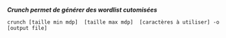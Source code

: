 ***Crunch permet de générer des wordlist cutomisées***
```shell
crunch [taille min mdp]  [taille max mdp]  [caractères à utiliser] -o [output file]
```
